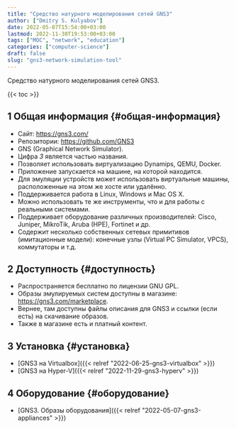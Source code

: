 ```yaml
---
title: "Средство натурного моделирования сетей GNS3"
author: ["Dmitry S. Kulyabov"]
date: 2022-05-07T15:54:00+03:00
lastmod: 2022-11-30T19:53:00+03:00
tags: ["MOC", "network", "education"]
categories: ["computer-science"]
draft: false
slug: "gns3-network-simulation-tool"
---
```


Средство натурного моделирования сетей GNS3.

<!--more-->

{{< toc >}}


## <span class="section-num">1</span> Общая информация {#общая-информация}

-   Сайт: <https://gns3.com/>
-   Репозитории: <https://github.com/GNS3>
-   GNS (Graphical Network Simulator).
-   Цифра _3_ является частью названия.
-   Позволяет использовать виртуализацию Dynamips, QEMU, Docker.
-   Приложение запускается на машине, на которой находится.
-   Для эмуляции устройств может использовать виртуальные машины, расположенные на этом же хосте или удалённо.
-   Поддерживается работа в Linux, Windows и Mac OS X.
-   Можно использовать те же инструменты, что и для работы с реальными системами.
-   Поддерживает оборудование различных производителей: Cisco, Juniper, MikroTik, Aruba (HPE), Fortinet и др.
-   Содержит несколько собственных сетевых примитивов (имитационные модели): конечные узлы (Virtual PC Simulator, VPCS), коммутаторы и т.д.


## <span class="section-num">2</span> Доступность {#доступность}

-   Распространяется бесплатно по лицензии GNU GPL.
-   Образы эмулируемых систем доступны в магазине: <https://gns3.com/marketplace>.
-   Вернее, там доступны файлы описания для GNS3 и ссылки (если есть) на скачивание образов.
-   Также в магазине есть и платный контент.


## <span class="section-num">3</span> Установка {#установка}

-   [GNS3 на Virtualbox]({{< relref "2022-06-25-gns3-virtualbox" >}})
-   [GNS3 на Hyper-V]({{< relref "2022-11-29-gns3-hyperv" >}})


## <span class="section-num">4</span> Оборудование {#оборудование}

-   [GNS3. Образы оборудования]({{< relref "2022-05-07-gns3-appliances" >}})
